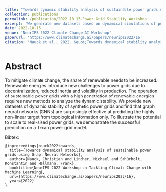 ```yaml
---
title: "Towards dynamic stability analysis of sustainable power grids using graph neural networks."
collection: publications
permalink: /publication/2022_10_15-Power_Grid_Stability_Workshop
excerpt: 'We generate new datasets based on dynamical simulations of power grids as a challenge for Graph Neural Networks and include benchmark performances on different tasks including out-of-distribution generalization.'
date: 2022-10-15
venue: 'NeurIPS 2022 Climate Change AI Workshop'
paperurl: 'https://www.climatechange.ai/papers/neurips2022/16'
citation: 'Nauck et al., 2022. &quot;Towards dynamical stability analysis of sustainable power grids using Graph Neural Networks.&quot; <i>NeurIPS 2022 Workshop on Tackling Climate Change with Machine Learning</i> 2022.'
---
```



Abstract 
=====
To mitigate climate change, the share of renewable needs to be increased. Renewable energies introduce new challenges to power grids due to decentralization, reduced inertia and volatility in production. The operation of sustainable power grids with a high penetration of renewable energies requires new methods to analyze the dynamic stability. We provide new datasets of dynamic stability of synthetic power grids and find that graph neural networks (GNNs) are surprisingly effective at predicting the highly non-linear target from topological information only. To illustrate the potential to scale to real-sized power grids, we demonstrate the successful prediction on a Texan power grid model. 

Bibtex: 
```
@inproceedings{nauck2022towards,
  title={Towards dynamical stability analysis of sustainable power grids using Graph Neural Networks},
  author={Nauck, Christian and Lindner, Michael and Schürholt, Konstantin and Hellmann, Frank},
  booktitle={NeurIPS 2022 Workshop on Tackling Climate Change with Machine Learning},
  url={https://www.climatechange.ai/papers/neurips2022/16},
  year={2022}
}
```